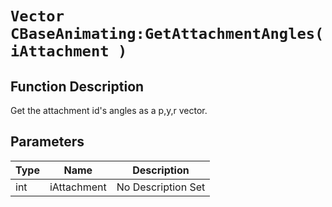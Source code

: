 # `Vector CBaseAnimating:GetAttachmentAngles(iAttachment )`
## Function Description
Get the attachment id's angles as a p,y,r vector.
## Parameters
Type|Name|Description
--|--|--
int|iAttachment|No Description Set
